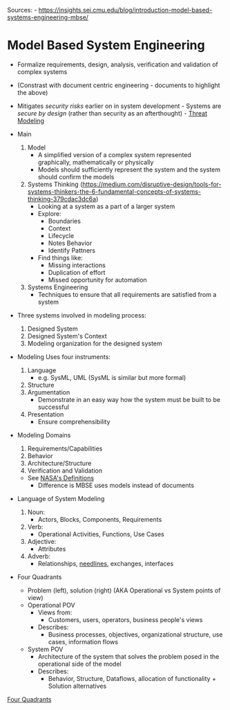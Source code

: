 Sources:
    - https://insights.sei.cmu.edu/blog/introduction-model-based-systems-engineering-mbse/

# Model Based System Engineering 
- Formalize requirements, design, analysis, verification and validation of complex systems
- (Constrast with document centric engineering - documents to highlight the above)
- Mitigates _security risks_ earlier on in system development
        - Systems are _secure by design_ (rather than security as an afterthought)
            - [Threat Modeling](https://insights.sei.cmu.edu/blog/threat-modeling-12-available-methods/)
- Main
    1. Model
        - A simplified version of a complex system represented graphically, mathematically or physically
        - Models should sufficiently represent the system and the system should confirm the models
    2. Systems Thinking (https://medium.com/disruptive-design/tools-for-systems-thinkers-the-6-fundamental-concepts-of-systems-thinking-379cdac3dc6a)
        - Looking at a system as a part of a larger system
        - Explore:
            - Boundaries
            - Context
            - Lifecycle
            - Notes Behavior
            - Identify Pattners
        - Find things like:
            - Missing interactions
            - Duplication of effort
            - Missed opportunity for automation
    3. Systems Engineering
        - Techniques to ensure that all requirements are satisfied from a system

- Three systems involved in modeling process:
    1. Designed System
    2. Designed System's Context
    3. Modeling organization for the designed system

- Modeling Uses four instruments:
    1. Language
        - e.g. SysML, UML (SysML is similar but more formal)
    2. Structure
    3. Argumentation
        - Demonstrate in an easy way how the system must be built to be successful
    4. Presentation
        - Ensure comprehensibility

- Modeling Domains 
    1. Requirements/Capabilities
    2. Behavior
    3. Architecture/Structure
    4. Verification and Validation
    - See [NASA's Definitions](https://www.nasa.gov/reference/2-0-fundamentals-of-systems-engineering/)
        - Difference is MBSE uses models instead of documents

- Language of System Modeling
    1. Noun:
        - Actors, Blocks, Components, Requirements
    2. Verb:
        - Operational Activities, Functions, Use Cases
    3. Adjective:
        - Attributes
    4. Adverb:
        - Relationships, [needlines](https://docs.nomagic.com/display/UPDM2P190/Needline), exchanges, interfaces

- Four Quadrants
    - Problem (left), solution (right) (AKA Operational vs System points of view)
    - Operational POV
        - Views from:
            - Customers, users, operators, business people's views
        - Describes:
            - Business processes, objectives, organizational structure, use cases, information flows
    - System POV
        - Architecture of the system that solves the problem posed in the operational side of the model
        - Describes:
            - Behavior, Structure, Dataflows, allocation of functionality + Solution alternatives

[Four Quadrants](./assets/MBSE-FourQuadrants.webp "Four Quadrants")
            